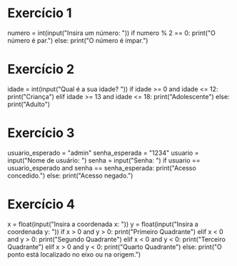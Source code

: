 # Exercício 1
numero = int(input("Insira um número: "))
if numero % 2 == 0:
    print("O número é par.")
else:
    print("O número é ímpar.")

# Exercício 2
idade = int(input("Qual é a sua idade? "))
if idade >= 0 and idade <= 12:
    print("Criança")
elif idade >= 13 and idade <= 18:
    print("Adolescente")
else:
    print("Adulto")

# Exercício 3
usuario_esperado = "admin"
senha_esperada = "1234"
usuario = input("Nome de usuário: ")
senha = input("Senha: ")
if usuario == usuario_esperado and senha == senha_esperada:
    print("Acesso concedido.")
else:
    print("Acesso negado.")

# Exercício 4
x = float(input("Insira a coordenada x: "))
y = float(input("Insira a coordenada y: "))
if x > 0 and y > 0:
    print("Primeiro Quadrante")
elif x < 0 and y > 0:
    print("Segundo Quadrante")
elif x < 0 and y < 0:
    print("Terceiro Quadrante")
elif x > 0 and y < 0:
    print("Quarto Quadrante")
else:
    print("O ponto está localizado no eixo ou na origem.")
